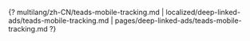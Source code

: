 {? multilang/zh-CN/teads-mobile-tracking.md | localized/deep-linked-ads/teads-mobile-tracking.md | pages/deep-linked-ads/teads-mobile-tracking.md ?}
